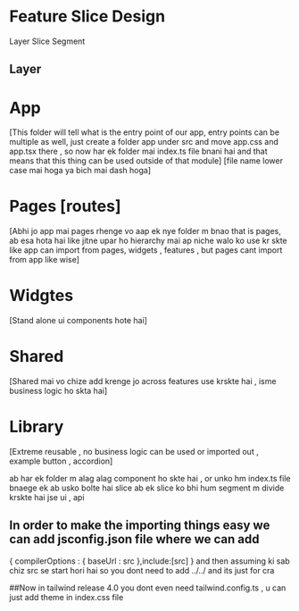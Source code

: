 # Feature Slice Design

Layer
Slice
Segment

## Layer

# App

[This folder will tell what is the entry point of our app, entry points can be multiple as well, just create a folder app under src and move app.css and app.tsx there , so now har ek folder mai index.ts file bnani hai and that means that this thing can be used outside of that module]
[file name lower case mai hoga ya bich mai dash hoga]

# Pages [routes]

[Abhi jo app mai pages rhenge vo aap ek nye folder m bnao that is pages, ab esa hota hai like jitne upar ho hierarchy mai ap niche walo ko use kr skte like app can import from pages, widgets , features , but pages cant import from app like wise]

# Widgtes

[Stand alone ui components hote hai]

# Shared

[Shared mai vo chize add krenge jo across features use krskte hai , isme business logic ho skta hai]

# Library

[Extreme reusable , no business logic can be used or imported out , example button , accordion]

ab har ek folder m alag alag component ho skte hai , or unko hm index.ts file bnaege ek
ab usko bolte hai slice
ab ek slice ko bhi hum segment m divide krskte hai jse ui , api

## In order to make the importing things easy we can add jsconfig.json file where we can add

{
compilerOptions : {
baseUrl : src
},include:[src]
}
and then assuming ki sab chiz src se start hori hai so you dont need to add ../../ and its just for cra

##Now in tailwind release 4.0 you dont even need tailwind.config.ts , u can just add theme in index.css file
